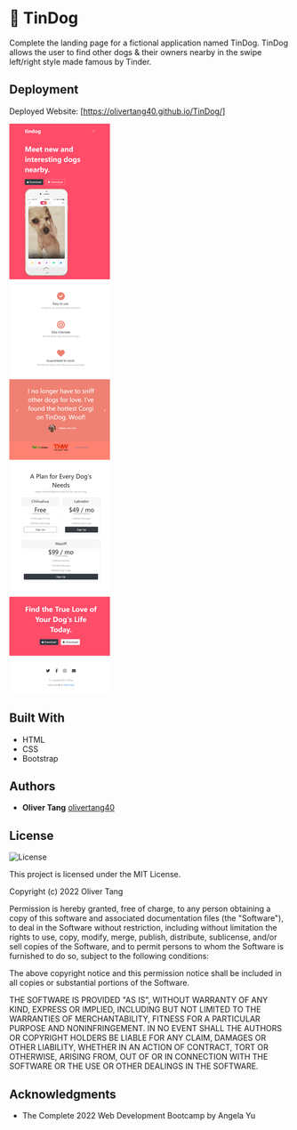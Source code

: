 # 🐶 TinDog

Complete the landing page for a fictional application named TinDog. TinDog allows the user to find other dogs & their owners nearby in the swipe left/right style made famous by Tinder.

## Deployment

Deployed Website: [https://olivertang40.github.io/TinDog/]

![Tindog](./images/capture.png)

## Built With

  * HTML
  * CSS
  * Bootstrap

## Authors

  - **Oliver Tang**
    [olivertang40](https://olivertang40.github.io/Personal-Site/)


## License

![License](https://img.shields.io/badge/license-MIT%20License-blue.svg)

This project is licensed under the MIT License.

Copyright (c) 2022 Oliver Tang

Permission is hereby granted, free of charge, to any person obtaining a copy
of this software and associated documentation files (the "Software"), to deal
in the Software without restriction, including without limitation the rights
to use, copy, modify, merge, publish, distribute, sublicense, and/or sell
copies of the Software, and to permit persons to whom the Software is
furnished to do so, subject to the following conditions:

The above copyright notice and this permission notice shall be included in all
copies or substantial portions of the Software.

THE SOFTWARE IS PROVIDED "AS IS", WITHOUT WARRANTY OF ANY KIND, EXPRESS OR
IMPLIED, INCLUDING BUT NOT LIMITED TO THE WARRANTIES OF MERCHANTABILITY,
FITNESS FOR A PARTICULAR PURPOSE AND NONINFRINGEMENT. IN NO EVENT SHALL THE
AUTHORS OR COPYRIGHT HOLDERS BE LIABLE FOR ANY CLAIM, DAMAGES OR OTHER
LIABILITY, WHETHER IN AN ACTION OF CONTRACT, TORT OR OTHERWISE, ARISING FROM,
OUT OF OR IN CONNECTION WITH THE SOFTWARE OR THE USE OR OTHER DEALINGS IN THE
SOFTWARE.

## Acknowledgments

  * The Complete 2022 Web Development Bootcamp by Angela Yu
